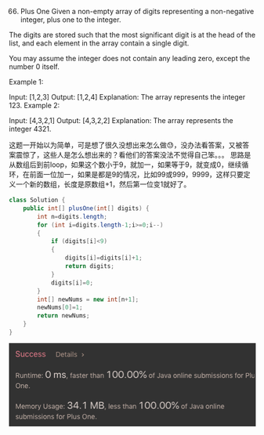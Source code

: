 66. Plus One
Given a non-empty array of digits representing a non-negative integer, plus one to the integer.

The digits are stored such that the most significant digit is at the head of the list, and each element in the array contain a single digit.

You may assume the integer does not contain any leading zero, except the number 0 itself.

Example 1:

Input: [1,2,3]
Output: [1,2,4]
Explanation: The array represents the integer 123.
Example 2:

Input: [4,3,2,1]
Output: [4,3,2,2]
Explanation: The array represents the integer 4321.

这题一开始以为简单，可是想了很久没想出来怎么做😓，没办法看答案，又被答案震惊了，这些人是怎么想出来的？看他们的答案没法不觉得自己笨。。。
思路是从数组后到前loop，如果这个数小于9，就加一，如果等于9，就变成0，继续循环，在前面一位加一，如果是都是9的情况，比如99或999，9999，这样只要定义一个新的数组，长度是原数组+1，然后第一位变1就好了。

```java
class Solution {
    public int[] plusOne(int[] digits) {
        int n=digits.length;
        for (int i=digits.length-1;i>=0;i--)
        {
            if (digits[i]<9)
            {
                digits[i]=digits[i]+1;
                return digits;
            }
            digits[i]=0;
        }
        int[] newNums = new int[n+1];
        newNums[0]=1;
        return newNums;
    }
}
```
![GitHub Logo](/image/66.png)
